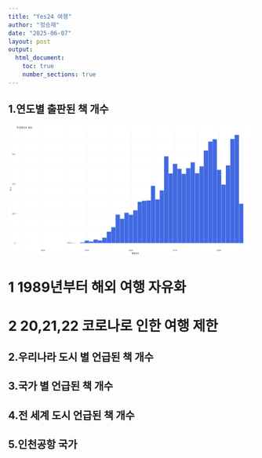 ```yaml
---
title: "Yes24 여행"
author: "정승재"
date: "2025-06-07"
layout: post
output:
  html_document:
    toc: true
    number_sections: true
---
```

## 1.연도별 출판된 책 개수
![bookyear](../assets/images/bookyear.png)
# 1 1989년부터 해외 여행 자유화
# 2 20,21,22 코로나로 인한 여행 제한

## 2.우리나라 도시 별 언급된 책 개수

## 3.국가 별 언급된 책 개수
## 4.전 세계 도시 언급된 책 개수
## 5.인천공항 국가
